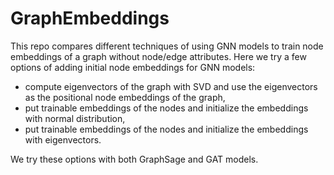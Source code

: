 # GraphEmbeddings
This repo compares different techniques of using GNN models to train node embeddings of a graph without node/edge attributes.
Here we try a few options of adding initial node embeddings for GNN models:
* compute eigenvectors of the graph with SVD and use the eigenvectors as the positional node embeddings of the graph,
* put trainable embeddings of the nodes and initialize the embeddings with normal distribution,
* put trainable embeddings of the nodes and initialize the embeddings with eigenvectors.

We try these options with both GraphSage and GAT models.

